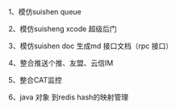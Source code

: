 1、模仿suishen queue

2、模仿suisheng xcode  超级后门

3、模仿suishen doc 生成md 接口文档（rpc 接口）

4、整合推送个推、友盟、云信IM

5、整合CAT监控

6、java 对象 到redis hash的映射管理